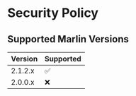 # Security Policy

## Supported Marlin Versions

| Version | Supported          |
| ------- | ------------------ |
| 2.1.2.x    | :white_check_mark: |
| 2.0.0.x   | :x:                |
